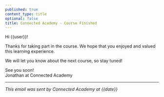 ```yaml
---
published: true
content_type: title
optional: false
title: Connected Academy - Course Finished
---
```

Hi {{user}}!

Thanks for taking part in the course. We hope that you enjoyed and valued this learning experience.

We will let you know about the next course, so stay tuned!

See you soon!\
Jonathan at Connected Academy

----
_This email was sent by Connected Academy at {{date}}_